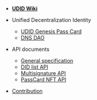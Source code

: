 - [**UDID Wiki**](/)

- Unified Decentralization Identity

  - [UDID Genesis Pass Card](en/)
  - [DNS DAO](en/)

- API documents

  - [General specification](en/api-specification.md)
  - [DID list API](en/api-did-list.md)
  - [Multisignature API](en/api-multisignature.md)
  - [PassCard NFT API](en/passcard-api.md)

- [Contribution](en/contribution.md)
